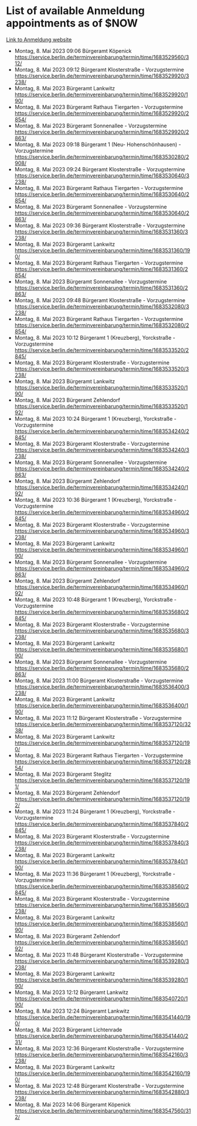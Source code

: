 # List of available Anmeldung appointments as of $NOW
[Link to Anmeldung website](https://service.berlin.de/terminvereinbarung/termin/tag.php?termin=1&anliegen[]=120686&dienstleisterlist=122210,122217,327316,122219,327312,122227,327314,122231,327346,122243,327348,122254,122252,329742,122260,329745,122262,329748,122271,327278,122273,327274,122277,327276,330436,122280,327294,122282,327290,122284,327292,122291,327270,122285,327266,122286,327264,122296,327268,150230,329760,122297,327286,122294,327284,122312,329763,122314,329775,122304,327330,122311,327334,122309,327332,317869,122281,327352,122279,329772,122283,122276,327324,122274,327326,122267,329766,122246,327318,122251,327320,122257,327322,122208,327298,122226,327300&herkunft=http%3A%2F%2Fservice.berlin.de%2Fdienstleistung%2F120686%2F)
- Montag, 8. Mai 2023 09:06 Bürgeramt Köpenick https://service.berlin.de/terminvereinbarung/termin/time/1683529560/312/
- Montag, 8. Mai 2023 09:12 Bürgeramt Klosterstraße - Vorzugstermine https://service.berlin.de/terminvereinbarung/termin/time/1683529920/3238/
- Montag, 8. Mai 2023  Bürgeramt Lankwitz https://service.berlin.de/terminvereinbarung/termin/time/1683529920/190/
- Montag, 8. Mai 2023  Bürgeramt Rathaus Tiergarten - Vorzugstermine https://service.berlin.de/terminvereinbarung/termin/time/1683529920/2854/
- Montag, 8. Mai 2023  Bürgeramt Sonnenallee - Vorzugstermine https://service.berlin.de/terminvereinbarung/termin/time/1683529920/2863/
- Montag, 8. Mai 2023 09:18 Bürgeramt 1 (Neu- Hohenschönhausen) - Vorzugstermine https://service.berlin.de/terminvereinbarung/termin/time/1683530280/2908/
- Montag, 8. Mai 2023 09:24 Bürgeramt Klosterstraße - Vorzugstermine https://service.berlin.de/terminvereinbarung/termin/time/1683530640/3238/
- Montag, 8. Mai 2023  Bürgeramt Rathaus Tiergarten - Vorzugstermine https://service.berlin.de/terminvereinbarung/termin/time/1683530640/2854/
- Montag, 8. Mai 2023  Bürgeramt Sonnenallee - Vorzugstermine https://service.berlin.de/terminvereinbarung/termin/time/1683530640/2863/
- Montag, 8. Mai 2023 09:36 Bürgeramt Klosterstraße - Vorzugstermine https://service.berlin.de/terminvereinbarung/termin/time/1683531360/3238/
- Montag, 8. Mai 2023  Bürgeramt Lankwitz https://service.berlin.de/terminvereinbarung/termin/time/1683531360/190/
- Montag, 8. Mai 2023  Bürgeramt Rathaus Tiergarten - Vorzugstermine https://service.berlin.de/terminvereinbarung/termin/time/1683531360/2854/
- Montag, 8. Mai 2023  Bürgeramt Sonnenallee - Vorzugstermine https://service.berlin.de/terminvereinbarung/termin/time/1683531360/2863/
- Montag, 8. Mai 2023 09:48 Bürgeramt Klosterstraße - Vorzugstermine https://service.berlin.de/terminvereinbarung/termin/time/1683532080/3238/
- Montag, 8. Mai 2023  Bürgeramt Rathaus Tiergarten - Vorzugstermine https://service.berlin.de/terminvereinbarung/termin/time/1683532080/2854/
- Montag, 8. Mai 2023 10:12 Bürgeramt 1 (Kreuzberg), Yorckstraße - Vorzugstermine https://service.berlin.de/terminvereinbarung/termin/time/1683533520/2845/
- Montag, 8. Mai 2023  Bürgeramt Klosterstraße - Vorzugstermine https://service.berlin.de/terminvereinbarung/termin/time/1683533520/3238/
- Montag, 8. Mai 2023  Bürgeramt Lankwitz https://service.berlin.de/terminvereinbarung/termin/time/1683533520/190/
- Montag, 8. Mai 2023  Bürgeramt Zehlendorf https://service.berlin.de/terminvereinbarung/termin/time/1683533520/192/
- Montag, 8. Mai 2023 10:24 Bürgeramt 1 (Kreuzberg), Yorckstraße - Vorzugstermine https://service.berlin.de/terminvereinbarung/termin/time/1683534240/2845/
- Montag, 8. Mai 2023  Bürgeramt Klosterstraße - Vorzugstermine https://service.berlin.de/terminvereinbarung/termin/time/1683534240/3238/
- Montag, 8. Mai 2023  Bürgeramt Sonnenallee - Vorzugstermine https://service.berlin.de/terminvereinbarung/termin/time/1683534240/2863/
- Montag, 8. Mai 2023  Bürgeramt Zehlendorf https://service.berlin.de/terminvereinbarung/termin/time/1683534240/192/
- Montag, 8. Mai 2023 10:36 Bürgeramt 1 (Kreuzberg), Yorckstraße - Vorzugstermine https://service.berlin.de/terminvereinbarung/termin/time/1683534960/2845/
- Montag, 8. Mai 2023  Bürgeramt Klosterstraße - Vorzugstermine https://service.berlin.de/terminvereinbarung/termin/time/1683534960/3238/
- Montag, 8. Mai 2023  Bürgeramt Lankwitz https://service.berlin.de/terminvereinbarung/termin/time/1683534960/190/
- Montag, 8. Mai 2023  Bürgeramt Sonnenallee - Vorzugstermine https://service.berlin.de/terminvereinbarung/termin/time/1683534960/2863/
- Montag, 8. Mai 2023  Bürgeramt Zehlendorf https://service.berlin.de/terminvereinbarung/termin/time/1683534960/192/
- Montag, 8. Mai 2023 10:48 Bürgeramt 1 (Kreuzberg), Yorckstraße - Vorzugstermine https://service.berlin.de/terminvereinbarung/termin/time/1683535680/2845/
- Montag, 8. Mai 2023  Bürgeramt Klosterstraße - Vorzugstermine https://service.berlin.de/terminvereinbarung/termin/time/1683535680/3238/
- Montag, 8. Mai 2023  Bürgeramt Lankwitz https://service.berlin.de/terminvereinbarung/termin/time/1683535680/190/
- Montag, 8. Mai 2023  Bürgeramt Sonnenallee - Vorzugstermine https://service.berlin.de/terminvereinbarung/termin/time/1683535680/2863/
- Montag, 8. Mai 2023 11:00 Bürgeramt Klosterstraße - Vorzugstermine https://service.berlin.de/terminvereinbarung/termin/time/1683536400/3238/
- Montag, 8. Mai 2023  Bürgeramt Lankwitz https://service.berlin.de/terminvereinbarung/termin/time/1683536400/190/
- Montag, 8. Mai 2023 11:12 Bürgeramt Klosterstraße - Vorzugstermine https://service.berlin.de/terminvereinbarung/termin/time/1683537120/3238/
- Montag, 8. Mai 2023  Bürgeramt Lankwitz https://service.berlin.de/terminvereinbarung/termin/time/1683537120/190/
- Montag, 8. Mai 2023  Bürgeramt Rathaus Tiergarten - Vorzugstermine https://service.berlin.de/terminvereinbarung/termin/time/1683537120/2854/
- Montag, 8. Mai 2023  Bürgeramt Steglitz https://service.berlin.de/terminvereinbarung/termin/time/1683537120/191/
- Montag, 8. Mai 2023  Bürgeramt Zehlendorf https://service.berlin.de/terminvereinbarung/termin/time/1683537120/192/
- Montag, 8. Mai 2023 11:24 Bürgeramt 1 (Kreuzberg), Yorckstraße - Vorzugstermine https://service.berlin.de/terminvereinbarung/termin/time/1683537840/2845/
- Montag, 8. Mai 2023  Bürgeramt Klosterstraße - Vorzugstermine https://service.berlin.de/terminvereinbarung/termin/time/1683537840/3238/
- Montag, 8. Mai 2023  Bürgeramt Lankwitz https://service.berlin.de/terminvereinbarung/termin/time/1683537840/190/
- Montag, 8. Mai 2023 11:36 Bürgeramt 1 (Kreuzberg), Yorckstraße - Vorzugstermine https://service.berlin.de/terminvereinbarung/termin/time/1683538560/2845/
- Montag, 8. Mai 2023  Bürgeramt Klosterstraße - Vorzugstermine https://service.berlin.de/terminvereinbarung/termin/time/1683538560/3238/
- Montag, 8. Mai 2023  Bürgeramt Lankwitz https://service.berlin.de/terminvereinbarung/termin/time/1683538560/190/
- Montag, 8. Mai 2023  Bürgeramt Zehlendorf https://service.berlin.de/terminvereinbarung/termin/time/1683538560/192/
- Montag, 8. Mai 2023 11:48 Bürgeramt Klosterstraße - Vorzugstermine https://service.berlin.de/terminvereinbarung/termin/time/1683539280/3238/
- Montag, 8. Mai 2023  Bürgeramt Lankwitz https://service.berlin.de/terminvereinbarung/termin/time/1683539280/190/
- Montag, 8. Mai 2023 12:12 Bürgeramt Lankwitz https://service.berlin.de/terminvereinbarung/termin/time/1683540720/190/
- Montag, 8. Mai 2023 12:24 Bürgeramt Lankwitz https://service.berlin.de/terminvereinbarung/termin/time/1683541440/190/
- Montag, 8. Mai 2023  Bürgeramt Lichtenrade https://service.berlin.de/terminvereinbarung/termin/time/1683541440/231/
- Montag, 8. Mai 2023 12:36 Bürgeramt Klosterstraße - Vorzugstermine https://service.berlin.de/terminvereinbarung/termin/time/1683542160/3238/
- Montag, 8. Mai 2023  Bürgeramt Lankwitz https://service.berlin.de/terminvereinbarung/termin/time/1683542160/190/
- Montag, 8. Mai 2023 12:48 Bürgeramt Klosterstraße - Vorzugstermine https://service.berlin.de/terminvereinbarung/termin/time/1683542880/3238/
- Montag, 8. Mai 2023 14:06 Bürgeramt Köpenick https://service.berlin.de/terminvereinbarung/termin/time/1683547560/312/
